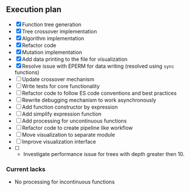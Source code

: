 ## Execution plan

- [x] Function tree generation
- [x] Tree crossover implementation
- [x] Algorithm implementation
- [x] Refactor code
- [x] Mutation implementation
- [x] Add data printing to the file for visualization
- [x] Resolve issue with EPERM for data writing (resolved using `sync` functions)
- [ ] Update crossover mechanism
- [ ] Write tests for core functionality
- [ ] Refactor code to follow ES code conventions and best practices
- [ ] Rewrite debugging mechanism to work asynchronously
- [ ] Add function constructor by expression
- [ ] Add simplify expression function
- [ ] Add processing for uncontinuous functions
- [ ] Refactor code to create pipeline like workflow
- [ ] Move visualization to separate module
- [ ] Improve visualization interface
- [ ] * Investigate performance issue for trees with depth greater then 10.

### Current lacks

* No processing for incontinuous functions
